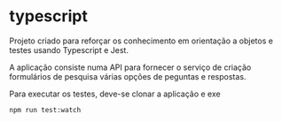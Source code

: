 # typescript

Projeto criado para reforçar os conhecimento em orientação a objetos e testes usando Typescript e Jest.

A aplicação consiste numa API para fornecer o serviço de criação formulários de pesquisa várias opções de peguntas e respostas.

Para executar os testes, deve-se clonar a aplicação e exe

`
    npm run test:watch
`